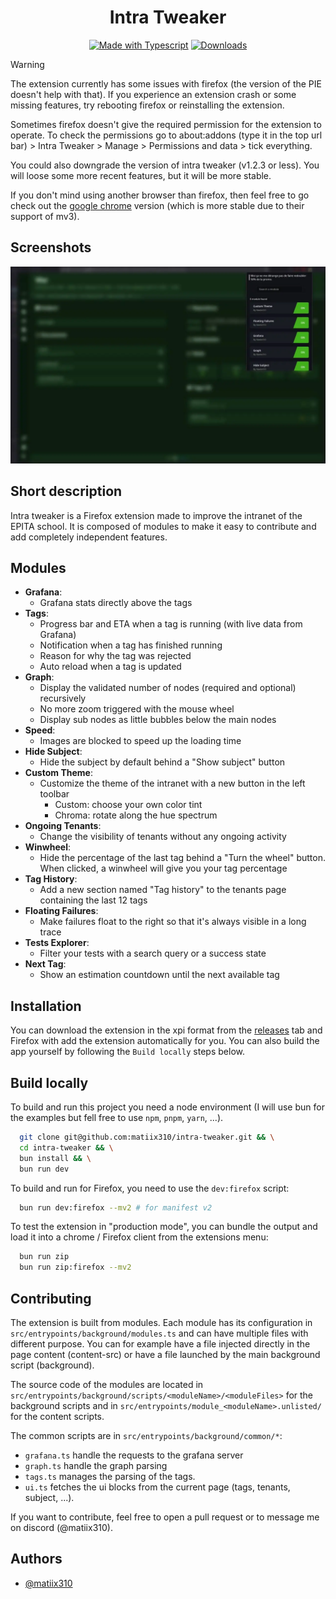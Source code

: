 
<h1 align="center">
  Intra Tweaker
</h1>


<div align="center">
    
[![Made with Typescript](https://badgen.net/badge/Made%20with/typescript)](https://www.typescriptlang.org/)
[![Downloads](https://badgen.net/badge/Download/latest/green?icon=github)](https://github.com/matiix310/intra-tweaker/releases)

</div>

> [!WARNING]
> The extension currently has some issues with firefox (the version of the PIE doesn't help with that). If you experience an extension crash or some missing features, try rebooting firefox or reinstalling the extension.
> 
> Sometimes firefox doesn't give the required permission for the extension to operate. To check the permissions go to about:addons (type it in the top url bar) > Intra Tweaker > Manage > Permissions and data > tick everything.
> 
> You could also downgrade the version of intra tweaker (v1.2.3 or less). You will loose some more recent features, but it will be more stable.
> 
> If you don't mind using another browser than firefox, then feel free to go check out the [google chrome](https://chromewebstore.google.com/detail/intra-tweaker/ombjiibmlhnmhbnckpkfpmgdnijhjdpf) version (which is more stable due to their support of mv3).

## Screenshots

![screenshot of the tag page with intra tweaker opened](images/intra-tweaker.webp)

## Short description
Intra tweaker is a Firefox extension made to improve the intranet of the EPITA school. It is composed of modules to make it easy to contribute and add completely independent features.

## Modules

- **Grafana**:
    - Grafana stats directly above the tags
- **Tags**:
    - Progress bar and ETA when a tag is running (with live data from Grafana)
    - Notification when a tag has finished running
    - Reason for why the tag was rejected
    - Auto reload when a tag is updated
- **Graph**:
    - Display the validated number of nodes (required and optional) recursively
    - No more zoom triggered with the mouse wheel
    - Display sub nodes as little bubbles below the main nodes
- **Speed**:
    - Images are blocked to speed up the loading time
- **Hide Subject**:
    - Hide the subject by default behind a "Show subject" button
- **Custom Theme**:
    - Customize the theme of the intranet with a new button in the left toolbar
        - Custom: choose your own color tint
        - Chroma: rotate along the hue spectrum
- **Ongoing Tenants**:
    - Change the visibility of tenants without any ongoing activity
- **Winwheel**:
    - Hide the percentage of the last tag behind a "Turn the wheel" button. When clicked, a winwheel will give you your tag percentage
- **Tag History**:
    - Add a new section named "Tag history" to the tenants page containing the last 12 tags
- **Floating Failures**:
    - Make failures float to the right so that it's always visible in a long trace
- **Tests Explorer**:
    - Filter your tests with a search query or a success state
- **Next Tag**:
    - Show an estimation countdown until the next available tag

## Installation

You can download the extension in the xpi format from the [releases](https://github.com/matiix310/intra-tweaker/releases/) tab and Firefox with add the extension automatically for you. You can also build the app yourself by following the `Build locally` steps below.
## Build locally

To build and run this project you need a node environment (I will use bun for the examples but fell free to use `npm`, `pnpm`, `yarn`, ...).

```sh
  git clone git@github.com:matiix310/intra-tweaker.git && \
  cd intra-tweaker && \
  bun install && \
  bun run dev
```

To build and run for Firefox, you need to use the `dev:firefox` script:

```sh
  bun run dev:firefox --mv2 # for manifest v2
```

To test the extension in "production mode", you can bundle the output and load it into a chrome / Firefox client from the extensions menu:

```sh
  bun run zip
  bun run zip:firefox --mv2
```

## Contributing

The extension is built from modules. Each module has its configuration in `src/entrypoints/background/modules.ts` and can have multiple files with different purpose. 
You can for example have a file injected directly in the page content (content-src) or have a file launched by the main background script (background).

The source code of the modules are located in `src/entrypoints/background/scripts/<moduleName>/<moduleFiles>` for the background scripts and in `src/entrypoints/module_<moduleName>.unlisted/` for the content scripts.

The common scripts are in `src/entrypoints/background/common/*`:
- `grafana.ts` handle the requests to the grafana server
- `graph.ts` handle the graph parsing
- `tags.ts` manages the parsing of the tags.
- `ui.ts` fetches the ui blocks from the current page (tags, tenants, subject, ...).

If you want to contribute, feel free to open a pull request or to message me on discord (@matiix310).
## Authors

- [@matiix310](https://matiix310.dev)

